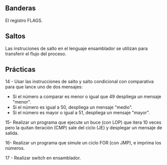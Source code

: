 ## Banderas

El registro FLAGS.

## Saltos

Las instruciones de salto en el lenguaje ensamblador se utilizan para transferir el flujo del proceso.

## Prácticas

14 - Usar las instrucciones de salto y salto condicional con comparativa para que lance uno de dos mensajes:
- Si el número a comparar es menor o igual que 49 despliega un mensaje "menor".
- Si el número es igual a 50, despliega un mensaje "medio".
- Si el número es mayor o igual a 51, despliega un mensaje "mayor".

15- Realizar un programa que ejecute un buce (con LOP) que itera 10 veces pero la quitan iteración (CMP) sale del ciclo (JE) y desplegar un mensaje de salida.

16- Realizar un programa que simule un ciclo FOR (con JMP), e imprima los números.

17 - Realizar switch en ensamblador.
